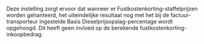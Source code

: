 Deze instelling zorgt ervoor dat wanneer er Fustkostenkorting-staffelprijzen worden gehanteerd, het uiteindelijke resultaat nog met het bij de factuur-transporteur ingestelde Basis Dieselprijsopslag-percentage wordt opgehoogd. Dit heeft geen invloed op de berekende fustkostenkorting-inkoopbedrag.
